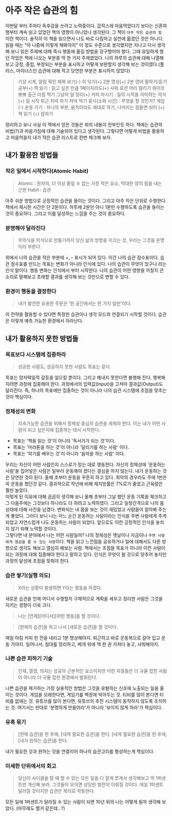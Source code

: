 # 아주 작은 습관의 힘

이번달 부터 주마다 독후감을 쓰려고 노력중이다. 갑작스레 마음먹었다기 보다는 신혼여행부터 계속 읽고 있었던 책의 영향이 아니었나 생각된다. 그 책이 `아주 작은 습관의 힘` 이란 책이다. 솔직히 이 책을 읽으면서 나도 바로 다짐하고 실천에 옮겼던 것은 아니다. 읽을 때는 "아 나중에 이렇게 해봐야지" 이 정도 수준으로 생각했지만 지나고 다시 생각해 보니 읽은 주제에 대해 즉시 행동에 옮길 방법을 강구했어야 했다. 그때 유일하게 했던 작업은 책에 나오는 부분중 딱 한 가지 주제였었다. 나의 하루의 습관에 대해 나열해 보고 긍정, 중립, 부정되는 부분을 표시하고 어떻게 보완할지 생각해 보는 것이였다.(플러스, 마이너스인 습관에 대해 적고 당연한 부분은 표시하지 않았다)

>기상
 시계, 알림 확인
 페북 보기(-)
 이 닦기(+)
 2분 명상(+)
 2분 영어 말하기/듣기 공부(+)
 책 읽기 : 읽고 싶은 만큼 1페이지라도(+)
 샤워
 로션
 머리 말리기
 와이프 뽀뽀
 출근
 아침 먹기
 그날의 일 정리(+)
 커피 마시기 : 일의 시작을 의미하는 의식 (+)
 일 시작
 퇴근
 저녁 하기
 저녁 먹기
 휴식(소화 시간) : 무엇을 할 것인가?
 게임(-)
 운동 가기 : 하나의 부분, 움직이라도 제대로 하기, 나머지는 힘들면 쉬어 (+)
 책 읽기 (+)
 잠자기

정리하고 보니 사실 이 책에서 얻은 것들은 위의 내용이 전부인듯 하다. 책에는 습관의 비법(?)과 마음가짐에 대해 기술되어 있다고 생각된다. 그렇다면 어떻게 비법을 활용하고 마음먹을지 내가 적은 습관 리스트로 한번 체크해 보자.

## 내가 활용한 방법들

### 작은 일에서 시작한다(Atomic Habit)
>Atomic : 원자의, 더 이상 줄일 수 없는 가장 작은 요소, 막대한 양의 힘을 내는 근원
>Habit : 습관

아주 쉬운 방법으로 긍정적인 습관을 들이는 것이다. 그리고 아주 작은 단위로 수행한다. 책에서 제시한 시간은 단 2분이다. 하루에 2분만 아니 1분만 수행하도록 습관을 들이는 것이 중요하다. 그리고 이를 달성하는 느낌을 주는 것이 중요하다.

### 분명해야 달라진다
>무의식을 의식으로 만들기까지 당신 삶의 방향을 이끄는 것, 우리는 그것을 운명이라 부른다.

위에서 나의 습관을 적은 부분에 +, - 표시가 되어 있다. 이건 나의 습관 점수표이다. 습관 점수표를 만드는 목표는 변화가 아니라 인식에 있다. 나의 습관이 무엇이 있구나 라는 인식 말이다. 행동 변화는 인식에서 부터 시작한다. 나의 습관이 어떤 영향을 끼칠지 큰 소리로 말해보고 초래할 결과를 생각해 보는 것만으로 변할 수 있다.

### 환경이 행동을 결정한다
>내가 발견한 유용한 주문은 '한 공간에서는 한 가지 일만'이다.

이 전략을 활용할 수 있다면 특정한 습관이나 생각 모드와 연결되기 시작할 것이다. 습관은 이렇게 예측 가능한 환경에서 자라난다.

## 내가 활용하지 못한 방법들

### 목표보다 시스템에 집중하라
>성공한 사람도, 성공하지 못한 사람도 목표는 같다.

목표는 양자택일적 갈등을 일으킬 뿐이다. 그리고 해내지 못한다면 불행해 진다. 행복해 지려면 과정에 집중해야 한다. 과정에서의 입력값(Input)을 고쳐야 결과값(Output)도 달라진다. 즉, 하나의 목표에만 집중하는 것이 아니라 나의 습관 시스템에 초점을 맞추는 것이 핵심이다.

### 정체성의 변화
>지속가능한 습관을 위해서 정체성 중심의 습관을 세워야 한다. 이는 내가 어떤 사람이 되고 싶은지에 집중하는 데서 시작한다.
- 목표는 '책을 읽는 것'이 아니라 '독서가가 되는 것'이다.
- 목표는 '마라톤을 하는 것'이 아니라 '달리기를 하는 사람' 이다.
- 목표는 '악기를 배우는 것'이 아니라 '음악을 하는 사람' 이다.

우리는 자신이 어떤 사람인지 스스로가 믿는 데로 행동한다. 자신의 정체성에 '운동하는 사람'을 집어넣은 사람은 일부러 운동해야 겠다는 결심을 하지 않는다. 내가 운동하는 것은 당연한 것이 된다.
올해 초부터 운동을 꾸준히 하고 있다. 최악의 경우라도 주에 1번은 꼭 운동을 했던것 같다. 결과적으로 작년에 비해 체지방률은 7%로가 줄었고 근육량은 훨씬 늘었다.<br>
이렇게 된 이유에 대해 곰곰히 생각해 보니 올해 초부터 그날 했던 운동 기록을 체크하고 그 다음주에는 그것보다 하나라도 더 하려고 노력하였다. 그리고 일정간격으로 나의 몸 상태에 대해 사진을 남겼다. 변화되는 내 몸을 보는 것이 재밌었고 사람들이 알아봐 주는게 좋았다. 그러다 보니 나는 어느 순간 운동하는 사람이라는 인식을 주변 사람에게 주게 되었고 자연스럽게 나도 운동하는 사람이 되었다. 앞으로도 이런 긍정적인 인식을 놓치지 않기 위해 노력할 것이다.<br>
그렇다면 내 분야에서 나는 어떤 사람일까? 나의 정체성은 옛날이나 지금이나 `주변 사람에게 영감을 줄 수 있는 사람`이다. 책을 읽고 느낀점을 공유하거나 일에 대해서도 다른 방향으로 생각도 해보고 열심히 해보는 사람. 책에서는 초점을 목표가 아니라 이런 사람이 되는 과정에 대해 집중해야 한다고 말하고 있다. 인식은 무엇이 될 것으로 맞추어 놓지만 과정의 달성에 초점을 맞춰야 한다.

### 습관 쌓기(실행 의도)
>X라는 상황이 발생하면 Y라는 행동을 하겠다.

새로운 습관을 언제 어디서 수행할지 구체적으로 계획을 세우고 정리한 사람은 그것을 지키는 경향이 더욱 크다. 

>나는 [언제][어디서][어떤 행동]을 할 것이다.

>[현재의 습관]을 하고 나서 [새로운 습관]을 할 것이다.

매일 아침 커피 한 잔을 내리고 1분 명상해야지. 퇴근하고 바로 운동복으로 갈아 입고 운동 가야지. 일어나서, 침대를 정리하고, 베개 위에 책 한 권 가져다 놓고, 샤워해야지.

### 나쁜 습관 피하기 기술
>인재, 열정, 의지는 성공의 근본적인 요소이지만 이런 자질들은 더 규율 잡힌 사람이 아니라 더 규율 잡힌 환경에서 발휘된다.

나쁜 습관을 제거하는 가장 실용적인 방법은 그것을 유발하는 신호에 노출되는 일을 줄이는 것이다. 게임을 오래한다면, 게임기를 벽장에 박아두는 것. 티비를 많이 본다면 티비를 없애는 것. 유튜브를 많이 본다면, 유튜브의 추천 시스템이 동작하지 않도록 조치하는 것. 여기서는 반대로 '분명하게 만들어라'가 아니라 '보이지 않게 하라'가 핵심이다.

### 유혹 묶기
>[현재 습관]을 한 후에, [내게 필요한 습관]을 한다.
>[내게 필요한 습관]을 한 후에, [내가 원하는 습관]을 한다.

내가 필요한 것과 원하는 것을 연결지어 하나의 습관고리를 형성하는게 핵심이다. 

### 미세한 단위에서의 회고
>당신이 사이클을 탈 때 할 수 있는 모든 일을 다 잘게 쪼개서 생각해보고 딱 1퍼센트만 개선해 보라. 그것들이 모이면 상당한 벌전이 이뤄질 것이다. 매일 1퍼센트 달라질 것이지만 습관은 복리로 작동한다.

모든 일에 1퍼센트가 달라질 수 있는 사람이 되면 10년 뒤의 나는 어떻게 될까 생각해 보았다. (아무래도 쩔거 같은데...?) 